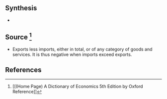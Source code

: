 ## Synthesis
- 
## Source [^1]
- Exports less imports, either in total, or of any category of goods and services. It is thus negative when imports exceed exports.
## References

[^1]: [[(Home Page) A Dictionary of Economics 5th Edition by Oxford Reference]]